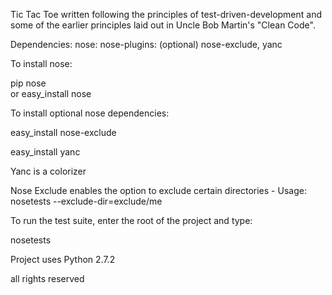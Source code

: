 Tic Tac Toe written following the principles of 
test-driven-development and some of the earlier
principles laid out in Uncle Bob Martin's "Clean Code".


Dependencies:
nose:
  nose-plugins: (optional) nose-exclude, yanc


To install nose:

pip nose   
or
easy_install nose

To install optional nose dependencies:


easy_install nose-exclude


easy_install yanc

Yanc is a colorizer


Nose Exclude enables the option to exclude certain directories - Usage: nosetests --exclude-dir=exclude/me

To run the test suite, enter the root of the
project and type:

nosetests 

Project uses Python 2.7.2

all rights reserved
